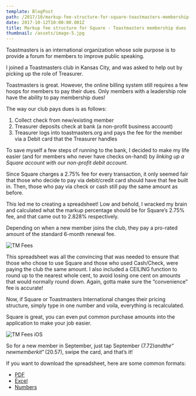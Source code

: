```yaml
---
template: BlogPost
path: /2017/10/markup-fee-structure-for-square-toastmasters-membership-dues/
date: 2017-10-12T10:00:00.001Z
title: Markup fee structure for Square - Toastmasters membership dues
thumbnail: /assets/image-5.jpg
---
```


Toastmasters is an international organization whose sole purpose is to provide a forum for members to improve public speaking.

I joined a Toastmasters club in Kansas City, and was asked to help out by picking up the role of Treasurer.

Toastmasters is great. However, the online billing system still requires a few hoops for members to pay their dues. Only members with a leadership role have the ability to pay membership dues!

The way our club pays dues is as follows:
<ol>
 	<li>Collect check from new/existing member</li>
 	<li>Treasurer deposits check at bank (a non-profit business account)</li>
 	<li>Treasurer logs into toastmasters.org and pays the fee for the member via a Debit card that the Treasurer handles</li>
</ol>
To save myself a few steps of running to the bank, I decided to make my life easier (and for members who never have checks on-hand) by <em>linking up a Square account with our non-profit debit account</em>.

Since Square charges a 2.75% fee for every transaction, it only seemed fair that those who decide to pay via debit/credit card should have that fee built in. Then, those who pay via check or cash still pay the same amount as before.

This led me to creating a spreadsheet! Low and behold, I wracked my brain and calculated what the markup percentage should be for Square’s 2.75% fee, and that came out to 2.828% respectively.

Depending on when a new member joins the club, they pay a pro-rated amount of the standard 6-month renewal fee.

![TM Fees](/assets/TM_Fees.png)

This spreadsheet was all the convincing that was needed to ensure that those who chose to use Square and those who used Cash/Check, were paying the club the same amount. I also included a CEILING function to round up to the nearest whole cent, to avoid losing one cent on amounts that would normally round down. Again, gotta make sure the “convenience” fee is accurate!

Now, if Square or Toastmasters International changes their pricing structure, simply type in one number and voila, everything is recalculated.

Square is great, you can even put common purchase amounts into the application to make your job easier.

![TM Fees iOS](/assets/TM_Fees_Mobile.png)

So for a new member in September, just tap September ($7.72) and the “new member kit” ($20.57), swipe the card, and that’s it!

If you want to download the spreadsheet, here are some common formats:
* <a href="/files/Toastmasters_Renewal_Fees.pdf">PDF</a>
* <a href="/files/Toastmasters_Renewal_Fees.xlsx">Excel</a>
* <a href="/files/Toastmasters_Renewal_Fees.numbers">Numbers</a>
